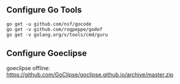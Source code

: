## Configure Go Tools
```
go get -u github.com/nsf/gocode
go get -v github.com/rogpeppe/godef
go get -v golang.org/x/tools/cmd/guru
```

## Configure Goeclipse
goeclipse offline: https://github.com/GoClipse/goclipse.github.io/archive/master.zip
